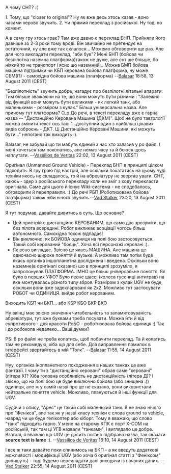 А чому СНТ? :(

1\. Тому, що "closer to original"? Ну як вже десь хтось казав - воно
часами херово звучить. 2. Чи прямий переклад з російської. Ну тоді но
комент.

А в саму гру хтось грає? Там вже давно є переклад БНП. Прийняли його
давніше зо 2-3 роки тому вроді. Він звичайно не претендує на остаточний,
ну але вже так склалося... Можемо обговорити ще раз. Але для чого
викладати переклад, "аби був"? Мені БНП (бойова чи безпілотна наземна
платформа)також не дуже, але снт ше більше, бо ніякий то не транспорт і
ясно шо наземний... Можна БМП бойова машина підтримки чи КБП керована
бойова платформа, ну може СБМ(П) - самохідна бойова машина (платформа)
--[Balasar](User:Balasar "wikilink") 18:58, 13 August 2011 (CEST)

"Безпілотність" звучить добре, нагадує про безпілотні літальні апарати.
Тим більше зважаючи на те, що вони можуть бути різними : "Залежно від
функцій вони можуть бути великими - як легкий танк, або маленькими -
розміром з кулак." Більш універсальна назва. Але причому тут платформа?
О_о До речі, в тексті перекладу вже є гарна назва -- "Дистанційно
Керована Машина (ДКМ)". Щоб не було тавтології можна змінити текст ось
так: "...доступний один з найбільш цікавих видів озброєнь - ДКТ. Ці
Дистанційно Керовані Машини, які можуть бути..." непогано так виходить
:).

Balasar, не забувай що ти мабуть єдиний з нас хто залазив у po файл. І
мені хочеться там покопатись, але немає часу та й боюся щось наплутати.
--[Vassilios de Veritas](User:Vassilios_de_Veritas "wikilink") 22:02, 13
August 2011 (CEST)

Оригінал (Unmanned Ground Vehicle) - Переклад БНП в принципі цілком
підходить. В гру граю під настрій, але оскільки покататись на цьому чуді
техніки якось не складалось, то й на абревіатуру не звертав уваги. СНТ,
каюсь - здер з російського перекладу коли не зміг з ходу перекласти
оригінала. Саме для цього й існує Wiki-система - не сподобалось,
обговорили й переправили. :) До речі РБП (Роботизована бойова платформа)
також ніби нічого звучить.--[Vad Stalker](User:Vad_Stalker "wikilink")
23:20, 13 August 2011 (CEST)

Я тут подумав, давайте дивитись в суть. Що основне?

- Цей пристрій є дистанційно КЕРОВАНИМ, що само дає зрозуміти, що без
  пілота всередині. Робот викликає асоціації чогось більш автономного.
  Самохідна токож відпадає!
- Він виключно, як БОЙОВА одиниця на полі бою застосовується. Такий собі
  керований "боєць". Хоча всі персонажі керовані :).
- Як воно виглядає. Звісно це якась МАШИНА. Але машина це одночасно
  широке поняття й вузьке. А можливо там потім буде якась органіка
  іншопланетна досліджена і введена. Оскільки воно наземне(в оригіналі
  сказано) шо в принципі зрозуміло, я запропонував ПЛАТФОРМА. IMHO це
  більш універсальне поняття. Як було в перших УФО? Було певне шассі
  (колеса гусениці антиграв) на яке монтувалась різного типу зброя.
  Розміром з кулак UGV не буде, оскільки вони вже задекларовані як 2х2.
  Можливо тут застосувати РОБОТ чи ОДИНИЦЯ. вийде робот керованим.

Виходить КБП чи БКП... або КБР КБО БКР БКО

Ну вкінці має звісно значення читабельність та запамятовуваність
абревіатури, тут вже буквами треба посувати. Можна йти й від
супротивного - для красоти РоБО - роботизована бойова одиниця :) Так і
до робокопа недалеко... Ваші думки?

PS: В ро файлі не треба копатись, щоб побачити переклад. Та й копатись
там не рекомедую, хіба що для себе. Для виправлення помилок в інтерфейсі
звертайтесь в мій "Толк". --[Balasar](User:Balasar "wikilink") 11:55, 14
August 2011 (CEST)

Нуу, органіка інопланетного походження в наших танках це вже фантазії. І
чому ти з "дистанційно керовані" обрав саме "керовані" (літера К)? Хіба
головна особливість не дистанційність (літера Д)? І звісно, що на полі
бою це буде виключно бойова (або знищена :)) одиниця, але ж у самій
назві про це не сказано, вони використали нейтральне поняття vehicle.
Можливо, плануються й інші функції для UGV.

Судячи з опису, "Арес" це такий собі маленький танк. Я не знаю нічого
про "Фенікса", але так як у назві класу техніки є слова ground та
vehicle, навряд чи це буде гелікоптер або кіборг. Тому я вважаю, що
слово "танк" підходить гарно. У мене на старому КПК є порт X-COM на
російській, так там ці УГВ назвали "танками", і виглядало це добре.
Взагалі, я вважаю що UGV це досить погано підібрана назва, так сказати
**source text is lame** :). --[Vassilios de
Veritas](User:Vassilios_de_Veritas "wikilink") 16:10, 14 August 2011
(CEST)

І все ж таки давайте поки спинимось на БКП - а як введуть додаткові
можливості і модифікації UGV (або хоча б оригінал статті з "Феніксом"
допишуть) - тоді будемо перекладати далі виходячи із наявних даних.
--[Vad Stalker](User:Vad_Stalker "wikilink") 22:55, 14 August 2011
(CEST)